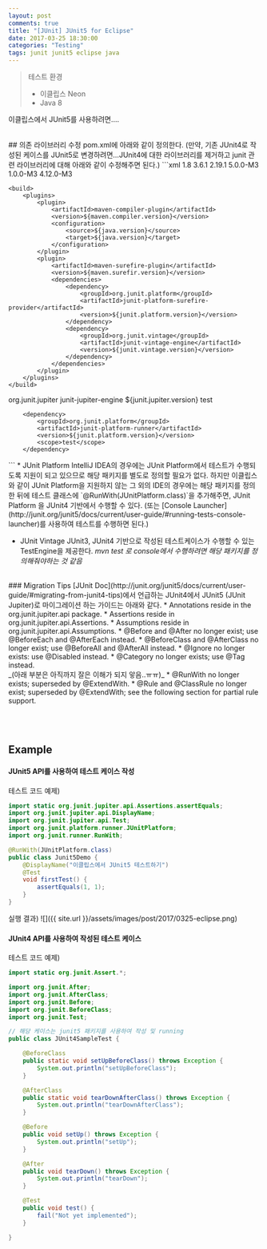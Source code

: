 ```yaml
---
layout: post
comments: true
title: "[JUnit] JUnit5 for Eclipse"
date: 2017-03-25 18:30:00
categories: "Testing"
tags: junit junit5 eclipse java
---
```


> 테스트 환경  
> - 이클립스 Neon  
> - Java 8  

이클립스에서 JUnit5를 사용하려면….

<br/>
## 의존 라이브러리 수정
pom.xml에 아래와 같이 정의한다.
(만약, 기존 JUnit4로 작성된 케이스를 JUnit5로 변경하려면…JUnit4에 대한 라이브러리를 제거하고 junit 관련 라이브러리에 대해 아래와 같이 수정해주면 된다.)
```xml
	<properties>
		  <java.version>1.8</java.version>
        <maven.compiler.version>3.6.1</maven.compiler.version>
        <maven.surefir.version>2.19.1</maven.surefir.version>
        <junit.jupiter.version>5.0.0-M3</junit.jupiter.version>
        <junit.platform.version>1.0.0-M3</junit.platform.version>
        <junit.vintage.version>4.12.0-M3</junit.vintage.version>
	</properties>

	<build>
        <plugins>
            <plugin>
                <artifactId>maven-compiler-plugin</artifactId>
                <version>${maven.compiler.version}</version>
                <configuration>
                    <source>${java.version}</source>
                    <target>${java.version}</target>
                </configuration>
            </plugin>
            <plugin>
                <artifactId>maven-surefire-plugin</artifactId>
                <version>${maven.surefir.version}</version>
                <dependencies>
                    <dependency>
                        <groupId>org.junit.platform</groupId>
                        <artifactId>junit-platform-surefire-provider</artifactId>
                        <version>${junit.platform.version}</version>
                    </dependency>
                    <dependency>
	                    <groupId>org.junit.vintage</groupId>
	                    <artifactId>junit-vintage-engine</artifactId>
	                    <version>${junit.vintage.version}</version>
	                </dependency>
                </dependencies>
            </plugin>
        </plugins>
    </build>

<dependencies>
        <dependency>
            <groupId>org.junit.jupiter</groupId>
            <artifactId>junit-jupiter-engine</artifactId>
            <version>${junit.jupiter.version}</version>
            <scope>test</scope>
        </dependency>

        <dependency>
            <groupId>org.junit.platform</groupId>
            <artifactId>junit-platform-runner</artifactId>
            <version>${junit.platform.version}</version>
            <scope>test</scope>
        </dependency>
<!--
		<dependency>
			<groupId>junit</groupId>
			<artifactId>junit</artifactId>
			<version>4.11</version>
		</dependency>
 -->
</dependencies>
```
* JUnit Platform
 IntelliJ IDEA의 경우에는 JUnit Platform에서 테스트가 수행되도록 지원이 되고 있으므로 해당 패키지를 별도로 정의할 필요가 없다.
하지만 이클립스와 같이 JUnit Platform을 지원하지 않는 그 외의 IDE의 경우에는 해당 패키지를 정의한 뒤에 테스트 클래스에 `@RunWith(JUnitPlatform.class)`을 추가해주면, JUnit Platform 을 JUnit4 기반에서 수행할 수 있다.  
(또는 [Console Launcher](http://junit.org/junit5/docs/current/user-guide/#running-tests-console-launcher)를 사용하여 테스트를 수행하면 된다.)

* JUnit Vintage
JUnit3, JUnit4 기반으로 작성된 테스트케이스가 수행할 수 있는 TestEngine을 제공한다. _mvn test 로 console에서 수행하려면 해당 패키지를 정의해줘야하는 것 같음_

<br/>
### Migration Tips
[JUnit Doc](http://junit.org/junit5/docs/current/user-guide/#migrating-from-junit4-tips)에서 언급하는 JUnit4에서 JUnit5 (JUnit Jupiter)로 마이그레이션 하는 가이드는 아래와 같다.
* Annotations reside in the org.junit.jupiter.api package.
* Assertions reside in org.junit.jupiter.api.Assertions.
* Assumptions reside in org.junit.jupiter.api.Assumptions.
* @Before and @After no longer exist; use @BeforeEach and @AfterEach instead.
* @BeforeClass and @AfterClass no longer exist; use @BeforeAll and @AfterAll instead.
* @Ignore no longer exists: use @Disabled instead.
* @Category no longer exists; use @Tag instead.
<br/>_(아래 부분은 아직까지 잘은 이해가 되지 앟음..ㅠㅠ)_
* @RunWith no longer exists; superseded by @ExtendWith.
* @Rule and @ClassRule no longer exist; superseded by @ExtendWith; see the following section for partial rule support.

<br/><br/>
## Example
#### JUnit5 API를 사용하여 테스트 케이스 작성
테스트 코드 예제)
```java
import static org.junit.jupiter.api.Assertions.assertEquals;
import org.junit.jupiter.api.DisplayName;
import org.junit.jupiter.api.Test;
import org.junit.platform.runner.JUnitPlatform;
import org.junit.runner.RunWith;

@RunWith(JUnitPlatform.class)
public class Junit5Demo {
    @DisplayName("이클립스에서 JUnit5 테스트하기")
    @Test
    void firstTest() {
        assertEquals(1, 1);
    }
}
```

실행 결과)
![]({{ site.url }}/assets/images/post/2017/0325-eclipse.png)


#### JUnit4 API를 사용하여 작성된 테스트 케이스
테스트 코드 예제)
```java
import static org.junit.Assert.*;

import org.junit.After;
import org.junit.AfterClass;
import org.junit.Before;
import org.junit.BeforeClass;
import org.junit.Test;

// 해당 케이스는 junit5 패키지를 사용하여 작성 및 running
public class JUnit4SampleTest {

	@BeforeClass
	public static void setUpBeforeClass() throws Exception {
		System.out.println("setUpBeforeClass");
	}

	@AfterClass
	public static void tearDownAfterClass() throws Exception {
		System.out.println("tearDownAfterClass");
	}

	@Before
	public void setUp() throws Exception {
		System.out.println("setUp");
	}

	@After
	public void tearDown() throws Exception {
		System.out.println("tearDown");
	}

	@Test
	public void test() {
		fail("Not yet implemented");
	}

}
```

